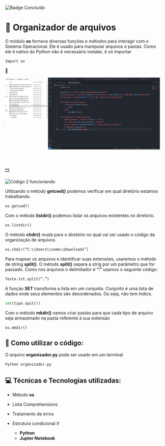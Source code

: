 ![Badge Concluido](http://img.shields.io/static/v1?label=STATUS&message=%20CONCLUIDO&color=GREEN&style=for-the-badge)
# :page_with_curl:  Organizador de arquivos
O módulo **os** fornece diversas funções e métodos para interagir com o Sistema Operacional.
Ele é usado para manipular arquivos e pastas.
Como ele é nativo do Python não é necessário instalar, é só importar
````python
Import os
````
:movie_camera:

<img src=".\Animação01.gif" alt="Código funcionando" width="600px" heidth="400px">

:film_strip:

<img src=".\Animação02.gif" alt="Código 2 funcionando" width="600px" heidth="400px">

Utilizando o método **getcwd()** podemos verificar em qual diretório estamos trabalhando.
````python
os.getcwd()
````

Com o método **listdir()** podemos listar os arquivos existentes no diretório.
````python
os.listdir()
````

O método **chdir()** muda para o diretório no qual vai ser usado o código da organização de arquivos.
````python
os.chdir(“C:\\Users\\nome\\Downloads”)
````

Para mapear os arquivos e identificar suas extensões, usaremos o método de string **split()**.
O método **split()** separa a strig por um parâmetro que for passado. Como nos arquivos o delimitador é **“.”** usamos o seguinte código:
````python
Texto.txt.split(“.”)
````

A função **SET** transforma a lista em um conjunto. Conjunto é uma lista de dados onde seus elementos são desordenados. Ou seja, não tem índice.
````python
set(tipo.spit())
````

Com o método **mkdir()** vamos criar pastas para que cada tipo de arquivo seja armazenado na pasta referente à sua extensão
````python
os.mkdir()
````


## 📁 Como utilizar o código:
O arquivo **organizador.py** pode ser usado em um terminal
````python
Python organizador.py
````


## :computer: Técnicas e Tecnologias utilizadas:
- Método **os**
- Lista Comprehensions
- Tratamento de erros
-  Estrutura condicional if  
    
    - **Python**
   - **Jupter Notebook**
